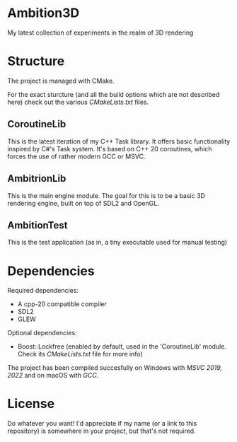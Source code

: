 # Ambition3D
My latest collection of experiments in the realm of 3D rendering

# Structure

The project is managed with CMake.

For the exact sturcture (and all the build options which are not described here) check out the various *CMakeLists.txt* files.

## CoroutineLib

This is the latest iteration of my C++ Task library. It offers basic functionality inspired by C#'s Task system. 
It's based on C++ 20 coroutines, which forces the use of rather modern GCC or MSVC.

## AmbitrionLib

This is the main engine module. The goal for this is to be a basic 3D rendering engine, built on top of SDL2 and OpenGL.

## AmbitionTest

This is the test application (as in, a tiny executable used for manual testing)

# Dependencies

Required dependencies:

 - A cpp-20 compatible compiler
 - SDL2
 - GLEW

Optional dependencies:

 - Boost::Lockfree (enabled by default, used in the 'CoroutineLib' module. Check its *CMakeLists.txt* file for more info)

The project has been compiled succesfully on Windows with *MSVC 2019, 2022* and on macOS with *GCC*.

# License

Do whatever you want! I'd appreciate if my name (or a link to this repository) is somewhere in your project, but that's not required.

